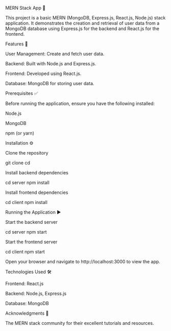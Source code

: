 MERN Stack App 🚀

This project is a basic MERN (MongoDB, Express.js, React.js, Node.js) stack application. It demonstrates the creation and retrieval of user data from a MongoDB database using Express.js for the backend and React.js for the frontend.

Features 🌟

User Management: Create and fetch user data.

Backend: Built with Node.js and Express.js.

Frontend: Developed using React.js.

Database: MongoDB for storing user data.

Prerequisites ✅

Before running the application, ensure you have the following installed:

Node.js 

MongoDB

npm (or yarn)

Installation ⚙️

Clone the repository

git clone <repository-url>
cd <repository-name>

Install backend dependencies

cd server
npm install

Install frontend dependencies

cd client
npm install



Running the Application ▶️

Start the backend server

cd server
npm start

Start the frontend server

cd client
npm start

Open your browser and navigate to http://localhost:3000 to view the app.

Technologies Used 🛠️

Frontend: React.js

Backend: Node.js, Express.js

Database: MongoDB

Acknowledgments 🙏

The MERN stack community for their excellent tutorials and resources.

